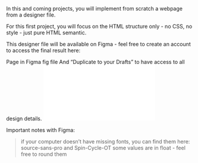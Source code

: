 In this and coming projects, you will implement from scratch a webpage from a designer file.

For this first project, you will focus on the HTML structure only - no CSS, no style - just pure HTML semantic.

This designer file will be available on Figma - feel free to create an account to access the final result here:

Page in Figma
fig file
And “Duplicate to your Drafts” to have access to all design details.
![](../Homepage.fig)

Important notes with Figma:

 >if your computer doesn’t have missing fonts, you can find them here: source-sans-pro and Spin-Cycle-OT
 >some values are in float - feel free to round them